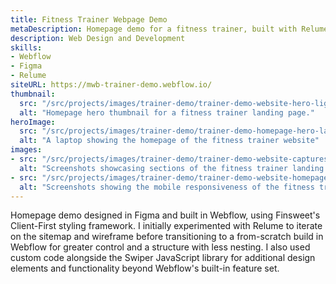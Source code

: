 ```yaml
---
title: Fitness Trainer Webpage Demo
metaDescription: Homepage demo for a fitness trainer, built with Relume, Figma, and Webflow using the popular Client-First framework.
description: Web Design and Development
skills:
- Webflow
- Figma
- Relume
siteURL: https://mwb-trainer-demo.webflow.io/
thumbnail:
  src: "/src/projects/images/trainer-demo/trainer-demo-website-hero-light.avif"
  alt: "Homepage hero thumbnail for a fitness trainer landing page."
heroImage:
  src: "/src/projects/images/trainer-demo/trainer-demo-homepage-hero-laptop.avif"
  alt: "A laptop showing the homepage of the fitness trainer website"
images:
- src: "/src/projects/images/trainer-demo/trainer-demo-website-captures.avif"
  alt: "Screenshots showcasing sections of the fitness trainer landing page"
- src: "/src/projects/images/trainer-demo/trainer-demo-website-homepage-mobile.avif"
  alt: "Screenshots showing the mobile responsiveness of the fitness trainer landing page"
---
```


Homepage demo designed in Figma and built in Webflow, using
Finsweet's Client-First styling framework. I initially experimented
with Relume to iterate on the sitemap and wireframe before
transitioning to a from-scratch build in Webflow for greater control
and a structure with less nesting. I also used custom code alongside
the Swiper JavaScript library for additional design elements and
functionality beyond Webflow's built-in feature set.
